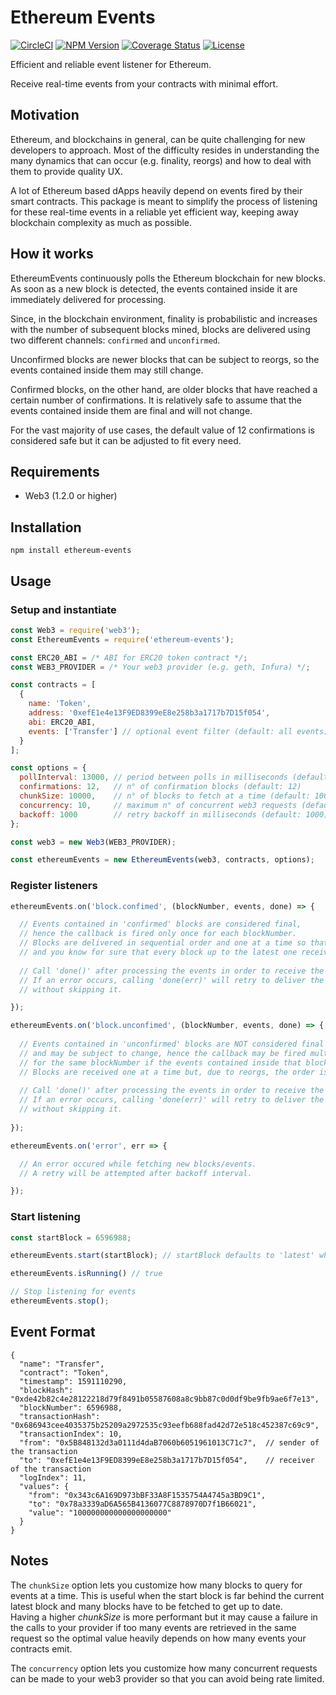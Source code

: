 # Ethereum Events

[![CircleCI][circleci-image]][circleci-url]
[![NPM Version][npm-image]][npm-url]
[![Coverage Status][coveralls-image]][coveralls-url]
[![License][license-image]][license-url]

Efficient and reliable event listener for Ethereum.

Receive real-time events from your contracts with minimal effort.


## Motivation

Ethereum, and blockchains in general, can be quite challenging for new developers to approach. Most of the difficulty resides in understanding the many dynamics that can occur (e.g. finality, reorgs) and how to deal with them to provide quality UX.

A lot of Ethereum based dApps heavily depend on events fired by their smart contracts.
This package is meant to simplify the process of listening for these real-time events in a reliable yet efficient way, keeping away blockchain complexity as much as possible.


## How it works

EthereumEvents continuously polls the Ethereum blockchain for new blocks. As soon as a new block is detected, the events contained inside it are immediately delivered for processing. 

Since, in the blockchain environment, finality is probabilistic and increases with the number of subsequent blocks mined, blocks are delivered using two different channels: `confirmed` and `unconfirmed`.

Unconfirmed blocks are newer blocks that can be subject to reorgs, so the events contained inside them may still change.

Confirmed blocks, on the other hand, are older blocks that have reached a certain number of confirmations. It is relatively safe to assume that the events contained inside them are final and will not change.

For the vast majority of use cases, the default value of 12 confirmations is considered safe but it can be adjusted to fit every need.


## Requirements

* Web3 (1.2.0 or higher)


## Installation

```
npm install ethereum-events
```


## Usage

### Setup and instantiate

```js
const Web3 = require('web3');
const EthereumEvents = require('ethereum-events');

const ERC20_ABI = /* ABI for ERC20 token contract */;
const WEB3_PROVIDER = /* Your web3 provider (e.g. geth, Infura) */;

const contracts = [
  {
    name: 'Token',
    address: '0xefE1e4e13F9ED8399eE8e258b3a1717b7D15f054',
    abi: ERC20_ABI,
    events: ['Transfer'] // optional event filter (default: all events)
  } 
];

const options = {
  pollInterval: 13000, // period between polls in milliseconds (default: 13000)
  confirmations: 12,   // n° of confirmation blocks (default: 12)
  chunkSize: 10000,    // n° of blocks to fetch at a time (default: 10000)
  concurrency: 10,     // maximum n° of concurrent web3 requests (default: 10)
  backoff: 1000        // retry backoff in milliseconds (default: 1000)
};

const web3 = new Web3(WEB3_PROVIDER);

const ethereumEvents = new EthereumEvents(web3, contracts, options);
```

### Register listeners

```js
ethereumEvents.on('block.confimed', (blockNumber, events, done) => {

  // Events contained in 'confirmed' blocks are considered final,
  // hence the callback is fired only once for each blockNumber.
  // Blocks are delivered in sequential order and one at a time so that none is skipped
  // and you know for sure that every block up to the latest one received was processed.
  
  // Call 'done()' after processing the events in order to receive the next block. 
  // If an error occurs, calling 'done(err)' will retry to deliver the same block
  // without skipping it.

});

ethereumEvents.on('block.unconfimed', (blockNumber, events, done) => {
  
  // Events contained in 'unconfirmed' blocks are NOT considered final
  // and may be subject to change, hence the callback may be fired multiple times
  // for the same blockNumber if the events contained inside that block change.
  // Blocks are received one at a time but, due to reorgs, the order is not guaranteed.
  
  // Call 'done()' after processing the events in order to receive the next block. 
  // If an error occurs, calling 'done(err)' will retry to deliver the same block
  // without skipping it.
  
});

ethereumEvents.on('error', err => {

  // An error occured while fetching new blocks/events.
  // A retry will be attempted after backoff interval.

});

```

### Start listening

```js
const startBlock = 6596988;

ethereumEvents.start(startBlock); // startBlock defaults to 'latest' when omitted

ethereumEvents.isRunning() // true

// Stop listening for events
ethereumEvents.stop();
```


## Event Format

```jsonc
{
  "name": "Transfer",
  "contract": "Token",
  "timestamp": 1591110290,
  "blockHash": "0xde42b82c4e28122218d79f8491b05587608a8c9bb87c0d0df9be9fb9ae6f7e13",
  "blockNumber": 6596988,
  "transactionHash": "0x686943cee4035375b25209a2972535c93eefb688fad42d72e518c452387c69c9",
  "transactionIndex": 10,
  "from": "0x5B848132d3a0111d4daB7060b6051961013C71c7",  // sender of the transaction
  "to": "0xefE1e4e13F9ED8399eE8e258b3a1717b7D15f054",    // receiver of the transaction
  "logIndex": 11,
  "values": {
    "from": "0x343c6A169D973bBF33A8F1535754A4745a3BD9C1",
    "to": "0x78a3339aD6A565B4136077C8878970D7f1B66021",
    "value": "100000000000000000000"
  }
}
```


## Notes

The `chunkSize` option lets you customize how many blocks to query for events at a time. This is useful when the start block is far behind the current latest block and many blocks have to be fetched to get up to date.\
Having a higher *chunkSize* is more performant but it may cause a failure in the calls to your provider if too many events are retrieved in the same request so the optimal value heavily depends on how many events your contracts emit.

The `concurrency` option lets you customize how many concurrent requests can be made to your web3 provider so that you can avoid being rate limited.


[circleci-image]: https://circleci.com/gh/AleG94/ethereum-events.svg?style=svg
[circleci-url]: https://circleci.com/gh/AleG94/ethereum-events
[coveralls-image]: https://coveralls.io/repos/github/AleG94/ethereum-events/badge.svg?branch=master
[coveralls-url]: https://coveralls.io/github/AleG94/ethereum-events?branch=master
[npm-image]: https://img.shields.io/npm/v/ethereum-events.svg
[npm-url]: https://npmjs.org/package/ethereum-events
[license-image]: https://img.shields.io/npm/l/ethereum-events.svg
[license-url]: https://github.com/AleG94/ethereum-events/blob/master/LICENSE